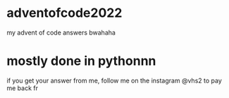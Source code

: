 # adventofcode2022
my advent of code answers bwahaha

# mostly done in pythonnn
if you get your answer from me, follow me on the instagram @vhs2 to pay me back fr
